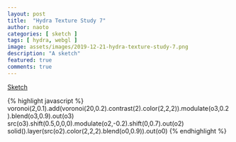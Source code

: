 ```yaml
---
layout: post
title:  "Hydra Texture Study 7"
author: naoto
categories: [ sketch ]
tags: [ hydra, webgl ]
image: assets/images/2019-12-21-hydra-texture-study-7.png
description: "A sketch"
featured: true
comments: true
---
```


[Sketch](https://hydra-editor.glitch.me/?sketch_id=av3ZHbhydoCJrlEs&code=dm9yb25vaSgyJTJDMC4xKS5hZGQodm9yb25vaSgyMCUyQzAuMikuY29udHJhc3QoMikuY29sb3IoMiUyQzIlMkMyKSkubW9kdWxhdGUobzMlMkMwLjIpLmJsZW5kKG8zJTJDMC45KS5vdXQobzMpJTBBc3JjKG8zKS5zaGlmdCgwLjUlMkMwJTJDMCUyQzApLm1vZHVsYXRlKG8yJTJDLTAuMikuc2hpZnQoMCUyQzAuNykub3V0KG8yKSUwQXNvbGlkKCkubGF5ZXIoc3JjKG8yKS5jb2xvcigyJTJDMiUyQzIpLmJsZW5kKG8wJTJDMC45KSkub3V0KG8wKSUwQQ==)

{% highlight javascript %}
voronoi(2,0.1).add(voronoi(20,0.2).contrast(2).color(2,2,2)).modulate(o3,0.2).blend(o3,0.9).out(o3)
src(o3).shift(0.5,0,0,0).modulate(o2,-0.2).shift(0,0.7).out(o2)
solid().layer(src(o2).color(2,2,2).blend(o0,0.9)).out(o0)
{% endhighlight %}
